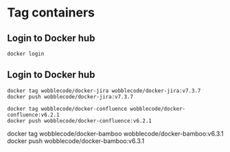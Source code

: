 # Tag containers

## Login to Docker hub

```
docker login
```

## Login to Docker hub

```
docker tag wobblecode/docker-jira wobblecode/docker-jira:v7.3.7
docker push wobblecode/docker-jira:v7.3.7
```

```
docker tag wobblecode/docker-confluence wobblecode/docker-confluence:v6.2.1
docker push wobblecode/docker-confluence:v6.2.1

```
docker tag wobblecode/docker-bamboo wobblecode/docker-bamboo:v6.3.1
docker push wobblecode/docker-bamboo:v6.3.1
```
